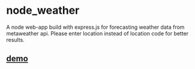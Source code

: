 # node_weather
A node web-app build with express.js for forecasting weather data from metaweather api.
Please enter location instead of location code for better results.
## [demo](https://barvaliya-weather-app.herokuapp.com/)
